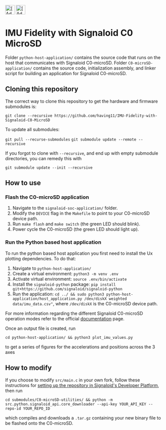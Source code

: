[<img src="https://assets.signaloid.io/add-to-signaloid-cloud-logo-dark-v6.svg#gh-dark-mode-only" alt="[Add to signaloid.io]" height="30">](https://signaloid.io/repositories?connect=https://github.com/having11/IMU-Fidelity-with-Signaloid-C0-MicroSD#gh-dark-mode-only)
[<img src="https://assets.signaloid.io/add-to-signaloid-cloud-logo-light-v6.svg#gh-light-mode-only" alt="[Add to signaloid.io]" height="30">](https://signaloid.io/repositories?connect=https://github.com/having11/IMU-Fidelity-with-Signaloid-C0-MicroSD#gh-light-mode-only)

# IMU Fidelity with Signaloid C0 MicroSD

Folder `python-host-application/` contains the source code that runs on the host that communicates with Signaloid C0-microSD.
Folder `C0-microSD-application/` contains the source code, initialization assembly, and linker script for building an application for Signaloid C0-microSD.

## Cloning this repository

The correct way to clone this repository to get the hardware and firmware submodules is:

`git clone --recursive https://github.com/having11/IMU-Fidelity-with-Signaloid-C0-MicroSD`

To update all submodules:

`git pull --recurse-submodules`
`git submodule update --remote --recursive`

If you forgot to clone with `--recursive`, and end up with empty submodule directories, you can remedy this with

`git submodule update --init --recursive`

## How to use

### Flash the C0-microSD application

1. Navigate to the `signaloid-soc-application/` folder.
2. Modify the `DEVICE` flag in the `Makefile` to point to your C0-microSD device path.
3. Run `make flash` and `make switch` (the green LED should blink).
4. Power cycle the C0-microSD (the green LED should light up).

### Run the Python based host application

To run the python based host application you first need to install the Ux plotting dependencies. To do that:

1. Navigate to `python-host-application/`
2. Create a virtual environment: `python3 -m venv .env`
3. Activate virtual environment: `source .env/bin/activate`
4. Install the `signaloid-python` package: `pip install git+https://github.com/signaloid/signaloid-python`
5. Run the application: `cd ../ && sudo python3 python-host-application/host_application.py /dev/diskX weighted data/imu_data.csv"`, where `/dev/diskX` is the C0-microSD device path.

For more information regarding the different Signaloid C0-microSD operation modes refer to the official [documentation](https://c0-microsd-docs.signaloid.io/) page.

Once an output file is created, run

`cd python-host-application/ && python3 plot_imu_values.py`

to get a series of figures for the accelerations and positions across the 3 axes

## How to modify

If you choose to modify `src/main.c` in your own fork, follow these instructions for [setting up the repository in Signaloid's Developer Platform](https://docs.signaloid.io/docs/platform/getting-started/repositories/), then run

`cd submodules/C0-microSD-utilities/ && python -m src.python.signaloid_api.core_downloader --api-key YOUR_API_KEY --repo-id YOUR_REPO_ID`

which compiles and downloads a `.tar.gz` containing your new binary file to be flashed onto the C0-microSD.
